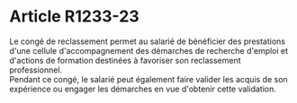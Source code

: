 # Article R1233-23

  
Le congé de reclassement permet au salarié de bénéficier des prestations d'une cellule d'accompagnement des démarches de recherche d'emploi et d'actions de formation destinées à favoriser son reclassement professionnel.   
Pendant ce congé, le salarié peut également faire valider les acquis de son expérience ou engager les démarches en vue d'obtenir cette validation.